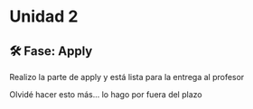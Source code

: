 # Unidad 2

## 🛠 Fase: Apply

Realizo la parte de apply y está lista para la entrega al profesor

Olvidé hacer esto más... lo hago por fuera del plazo